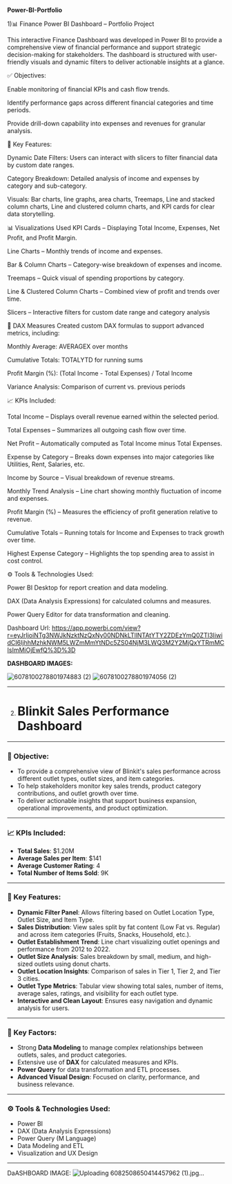 **Power-BI-Portfolio**


1)📊 Finance Power BI Dashboard – Portfolio Project

This interactive Finance Dashboard was developed in Power BI to provide a comprehensive view of financial performance and support strategic decision-making for stakeholders. The dashboard is structured with user-friendly visuals and dynamic filters to deliver actionable insights at a glance.


✅ Objectives:

Enable monitoring of financial KPIs and cash flow trends.

Identify performance gaps across different financial categories and time periods.

Provide drill-down capability into expenses and revenues for granular analysis.



📌 Key Features:

Dynamic Date Filters: Users can interact with slicers to filter financial data by custom date ranges.

Category Breakdown: Detailed analysis of income and expenses by category and sub-category.

Visuals: Bar charts, line graphs, area charts, Treemaps, Line and stacked column charts, Line and clustered column charts, and KPI cards for clear data storytelling.



📊 Visualizations Used KPI Cards – Displaying Total Income, Expenses, Net Profit, and Profit Margin.

Line Charts – Monthly trends of income and expenses.

Bar & Column Charts – Category-wise breakdown of expenses and income.

Treemaps – Quick visual of spending proportions by category.

Line & Clustered Column Charts – Combined view of profit and trends over time.

Slicers – Interactive filters for custom date range and category analysis



🧮 DAX Measures Created custom DAX formulas to support advanced metrics, including:

Monthly Average: AVERAGEX over months

Cumulative Totals: TOTALYTD for running sums

Profit Margin (%): (Total Income - Total Expenses) / Total Income

Variance Analysis: Comparison of current vs. previous periods



📈 KPIs Included:

Total Income – Displays overall revenue earned within the selected period.

Total Expenses – Summarizes all outgoing cash flow over time.

Net Profit – Automatically computed as Total Income minus Total Expenses.

Expense by Category – Breaks down expenses into major categories like Utilities, Rent, Salaries, etc.

Income by Source – Visual breakdown of revenue streams.

Monthly Trend Analysis – Line chart showing monthly fluctuation of income and expenses.

Profit Margin (%) – Measures the efficiency of profit generation relative to revenue.

Cumulative Totals – Running totals for Income and Expenses to track growth over time.

Highest Expense Category – Highlights the top spending area to assist in cost control.



⚙️ Tools & Technologies Used:

Power BI Desktop for report creation and data modeling.

DAX (Data Analysis Expressions) for calculated columns and measures.

Power Query Editor for data transformation and cleaning.

Dashboard Url: https://app.powerbi.com/view?r=eyJrIjoiNTg3NWJkNzktNzQxNy00NDNkLTllNTAtYTY2ZDEzYmQ0ZTI3IiwidCI6IjhhMzhkNWM5LWZmMmYtNDc5ZS04NjM3LWQ3M2Y2MjQxYTRmMCIsImMiOjEwfQ%3D%3D

**DASHBOARD IMAGES:**

![6078100278801974883 (2)](https://github.com/user-attachments/assets/37488f32-3795-4cc1-8bdf-579c8dec5f52)
![6078100278801974056 (2)](https://github.com/user-attachments/assets/d5f382e0-fa30-4dbf-b2a4-8c877de535f8)




---

2) # Blinkit Sales Performance Dashboard

---

### 📌 Objective:
- To provide a comprehensive view of Blinkit's sales performance across different outlet types, outlet sizes, and item categories.
- To help stakeholders monitor key sales trends, product category contributions, and outlet growth over time.
- To deliver actionable insights that support business expansion, operational improvements, and product optimization.

---

### 📈 KPIs Included:
- **Total Sales**: $1.20M
- **Average Sales per Item**: $141
- **Average Customer Rating**: 4
- **Total Number of Items Sold**: 9K

---

### 🚀 Key Features:
- **Dynamic Filter Panel**: Allows filtering based on Outlet Location Type, Outlet Size, and Item Type.
- **Sales Distribution**: View sales split by fat content (Low Fat vs. Regular) and across item categories (Fruits, Snacks, Household, etc.).
- **Outlet Establishment Trend**: Line chart visualizing outlet openings and performance from 2012 to 2022.
- **Outlet Size Analysis**: Sales breakdown by small, medium, and high-sized outlets using donut charts.
- **Outlet Location Insights**: Comparison of sales in Tier 1, Tier 2, and Tier 3 cities.
- **Outlet Type Metrics**: Tabular view showing total sales, number of items, average sales, ratings, and visibility for each outlet type.
- **Interactive and Clean Layout**: Ensures easy navigation and dynamic analysis for users.

---

### 🧠 Key Factors:
- Strong **Data Modeling** to manage complex relationships between outlets, sales, and product categories.
- Extensive use of **DAX** for calculated measures and KPIs.
- **Power Query** for data transformation and ETL processes.
- **Advanced Visual Design**: Focused on clarity, performance, and business relevance.

---

### ⚙️ Tools & Technologies Used:
- Power BI
- DAX (Data Analysis Expressions)
- Power Query (M Language)
- Data Modeling and ETL
- Visualization and UX Design

---

DaASHBOARD IMAGE: 
![Uploading 6082508650414457962 (1).jpg…]()

